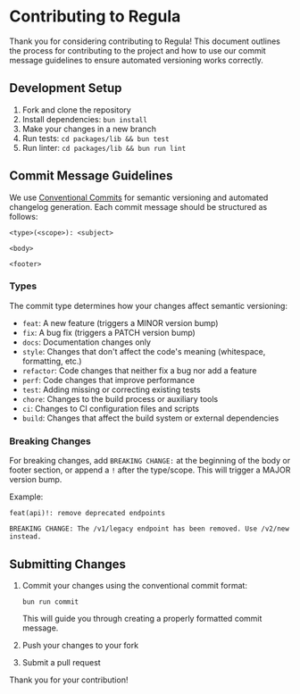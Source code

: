 # Contributing to Regula

Thank you for considering contributing to Regula! This document outlines the process for contributing to the project and how to use our commit message guidelines to ensure automated versioning works correctly.

## Development Setup

1. Fork and clone the repository
2. Install dependencies: `bun install`
3. Make your changes in a new branch
4. Run tests: `cd packages/lib && bun test`
5. Run linter: `cd packages/lib && bun run lint`

## Commit Message Guidelines

We use [Conventional Commits](https://www.conventionalcommits.org/) for semantic versioning and automated changelog generation. Each commit message should be structured as follows:

```
<type>(<scope>): <subject>

<body>

<footer>
```

### Types

The commit type determines how your changes affect semantic versioning:

- `feat`: A new feature (triggers a MINOR version bump)
- `fix`: A bug fix (triggers a PATCH version bump)
- `docs`: Documentation changes only
- `style`: Changes that don't affect the code's meaning (whitespace, formatting, etc.)
- `refactor`: Code changes that neither fix a bug nor add a feature
- `perf`: Code changes that improve performance
- `test`: Adding missing or correcting existing tests
- `chore`: Changes to the build process or auxiliary tools
- `ci`: Changes to CI configuration files and scripts
- `build`: Changes that affect the build system or external dependencies

### Breaking Changes

For breaking changes, add `BREAKING CHANGE:` at the beginning of the body or footer section, or append a `!` after the type/scope. This will trigger a MAJOR version bump.

Example:
```
feat(api)!: remove deprecated endpoints

BREAKING CHANGE: The /v1/legacy endpoint has been removed. Use /v2/new instead.
```

## Submitting Changes

1. Commit your changes using the conventional commit format:
   ```
   bun run commit
   ```
   This will guide you through creating a properly formatted commit message.

2. Push your changes to your fork
3. Submit a pull request

Thank you for your contribution!